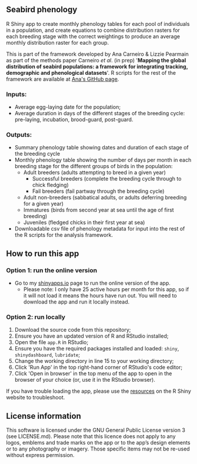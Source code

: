 ## Seabird phenology

R Shiny app to create monthly phenology tables for each pool of individuals in a population, and create equations to combine distribution rasters for each breeding stage with the correct weightings to produce an average monthly distribution raster for each group. 

This is part of the framework developed by Ana Carneiro & Lizzie Pearmain as part of the methods paper Carneiro *et al*. (in prep) '**Mapping the global distribution of seabird populations: a framework for integrating tracking, demographic and phenological datasets**'. R scripts for the rest of the framework are available at [Ana's GitHub page](https://github.com/anacarneiro/DensityMaps).

### Inputs:
- Average egg-laying date for the population;
- Average duration in days of the different stages of the breeding cycle: pre-laying, incubation, brood-guard, post-guard.

### Outputs:
* Summary phenology table showing dates and duration of each stage of the breeding cycle
* Monthly phenology table showing the number of days per month in each breeding stage for the different groups of birds in the population:
    * Adult breeders (adults attempting to breed in a given year)
        * Successful breeders (complete the breeding cycle through to chick fledging)
        * Fail breeders (fail partway through the breeding cycle)
    * Adult non-breeders (sabbatical adults, or adults deferring breeding for a given year)
    * Immatures (birds from second year at sea until the age of first breeding)
    * Juveniles (fledged chicks in their first year at sea)
* Downloadable csv file of phenology metadata for input into the rest of the R scripts for the analysis framework.

## How to run this app

### Option 1: run the online version
* Go to my [shinyapps.io](https://lizziepear.shinyapps.io/seabird-phenology/) page to run the online version of the app.
    * Please note: I only have 25 active hours per month for this app, so if it will not load it means the hours have run out. You will need to download the app and run it locally instead.

### Option 2: run locally
1. Download the source code from this repository;
1. Ensure you have an updated version of R and RStudio installed;
1. Open the file `app.R` in RStudio;
1. Ensure you have the required packages installed and loaded: `shiny`, `shinydashboard`, `lubridate`;
1. Change the working directory in line 15 to your working directory;
1. Click 'Run App' in the top right-hand corner of RStudio's code editor;
1. Click 'Open in browser' in the top menu of the app to open in the browser of your choice (or, use it in the RStudio browser).

If you have trouble loading the app, please use the [resources](https://shiny.rstudio.com/tutorial/) on the R Shiny website to troubleshoot.

## License information
This software is licensed under the GNU General Public License version 3 (see LICENSE.md).
Please note that this licence does not apply to any logos, emblems and trade marks on the app or to the app’s design elements or to any photography or imagery. Those specific items may not be re-used without express permission.
